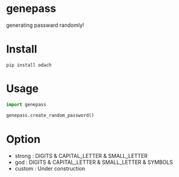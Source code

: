 # genepass

generating passward randomly!

# Install
`pip install odach`

# Usage

```python
import genepass

genepass.create_random_password()
```

# Option

- strong : DIGITS & CAPITAL_LETTER & SMALL_LETTER
- god : DIGITS & CAPITAL_LETTER & SMALL_LETTER & SYMBOLS
- custom : Under construction